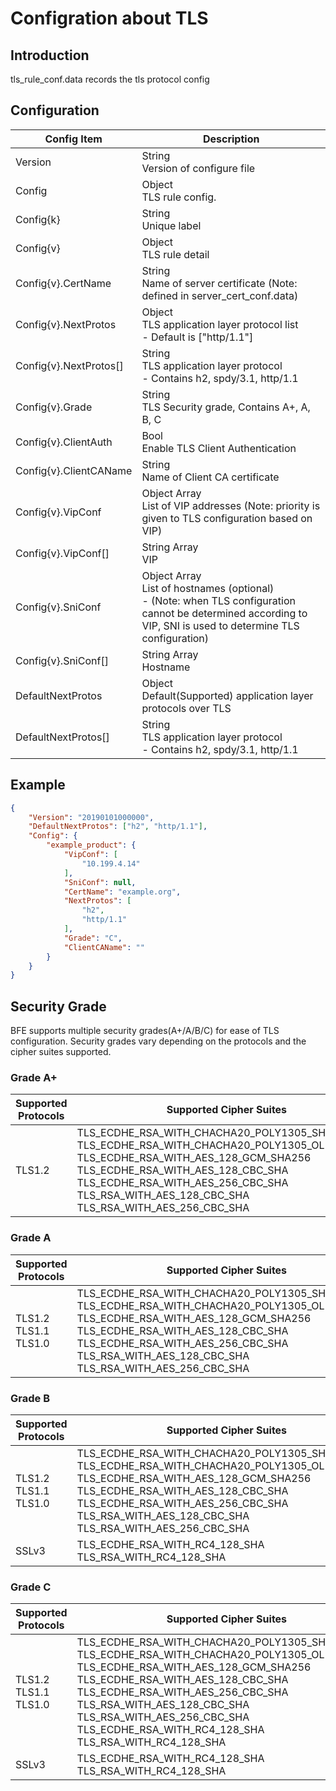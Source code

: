 # Configration about TLS

## Introduction

tls_rule_conf.data records the tls protocol config

## Configuration

| Config Item             | Description                                                                    |
| ----------------------- | ------------------------------------------------------------------------------ |
| Version                 | String<br>Version of configure file                                            |
| Config                  | Object<br>TLS rule config.                                                     |
| Config{k}               | String<br>Unique label                                                         |
| Config{v}               | Object<br>TLS rule detail                                                      |
| Config{v}.CertName      | String<br>Name of server certificate (Note: defined in server_cert_conf.data)  |
| Config{v}.NextProtos    | Object<br>TLS application layer protocol list <br>- Default is ["http/1.1"]    |
| Config{v}.NextProtos[]  | String<br>TLS application layer protocol<br>- Contains h2, spdy/3.1, http/1.1  |
| Config{v}.Grade         | String<br>TLS Security grade, Contains A+, A, B, C                             |
| Config{v}.ClientAuth    | Bool<br>Enable TLS Client Authentication                                       |
| Config{v}.ClientCAName  | String<br>Name of Client CA certificate                                        |
| Config{v}.VipConf       | Object Array<br>List of VIP addresses (Note: priority is given to TLS configuration based on VIP)  |
| Config{v}.VipConf[]     | String Array<br>VIP                                                            |
| Config{v}.SniConf       | Object Array<br>List of hostnames (optional) <br>- (Note: when TLS configuration cannot be determined according to VIP, SNI is used to determine TLS configuration)  |
| Config{v}.SniConf[]     | String Array<br>Hostname                                                       |
| DefaultNextProtos       | Object<br>Default(Supported) application layer protocols over TLS              |
| DefaultNextProtos[]     | String<br>TLS application layer protocol<br>- Contains h2, spdy/3.1, http/1.1  |

## Example

```json
{
    "Version": "20190101000000",
    "DefaultNextProtos": ["h2", "http/1.1"],
    "Config": {
        "example_product": {
            "VipConf": [
                "10.199.4.14"
            ],
            "SniConf": null,
            "CertName": "example.org",
            "NextProtos": [
                "h2",
                "http/1.1"
            ],
            "Grade": "C",
            "ClientCAName": ""
        }
    }
}
```

## Security Grade

BFE supports multiple security grades(A+/A/B/C) for ease of TLS configuration. Security grades vary depending on the protocols and the cipher suites supported.

### Grade A+

| Supported Protocols | Supported Cipher Suites |
| ------------------- | ----------------------- |
| TLS1.2              | TLS_ECDHE_RSA_WITH_CHACHA20_POLY1305_SHA256<br>TLS_ECDHE_RSA_WITH_CHACHA20_POLY1305_OLD_SHA256<br>TLS_ECDHE_RSA_WITH_AES_128_GCM_SHA256<br>TLS_ECDHE_RSA_WITH_AES_128_CBC_SHA<br>TLS_ECDHE_RSA_WITH_AES_256_CBC_SHA<br>TLS_RSA_WITH_AES_128_CBC_SHA<br>TLS_RSA_WITH_AES_256_CBC_SHA |


### Grade A

| Supported Protocols | Supported Cipher Suites |
| ------------------- | ----------------------- |
| TLS1.2<br>TLS1.1<br>TLS1.0 | TLS_ECDHE_RSA_WITH_CHACHA20_POLY1305_SHA256<br>TLS_ECDHE_RSA_WITH_CHACHA20_POLY1305_OLD_SHA256<br>TLS_ECDHE_RSA_WITH_AES_128_GCM_SHA256<br>TLS_ECDHE_RSA_WITH_AES_128_CBC_SHA<br>TLS_ECDHE_RSA_WITH_AES_256_CBC_SHA<br>TLS_RSA_WITH_AES_128_CBC_SHA<br>TLS_RSA_WITH_AES_256_CBC_SHA |

### Grade B

| Supported Protocols | Supported Cipher Suites |
| ------------------- | ----------------------- |
| TLS1.2<br>TLS1.1<br>TLS1.0 | TLS_ECDHE_RSA_WITH_CHACHA20_POLY1305_SHA256<br>TLS_ECDHE_RSA_WITH_CHACHA20_POLY1305_OLD_SHA256<br>TLS_ECDHE_RSA_WITH_AES_128_GCM_SHA256<br>TLS_ECDHE_RSA_WITH_AES_128_CBC_SHA<br>TLS_ECDHE_RSA_WITH_AES_256_CBC_SHA<br>TLS_RSA_WITH_AES_128_CBC_SHA<br>TLS_RSA_WITH_AES_256_CBC_SHA |
| SSLv3 | TLS_ECDHE_RSA_WITH_RC4_128_SHA<br>TLS_RSA_WITH_RC4_128_SHA |


### Grade C

| Supported Protocols | Supported Cipher Suites |
| ------------------- | ----------------------- |
| TLS1.2<br>TLS1.1<br>TLS1.0 | TLS_ECDHE_RSA_WITH_CHACHA20_POLY1305_SHA256<br>TLS_ECDHE_RSA_WITH_CHACHA20_POLY1305_OLD_SHA256<br>TLS_ECDHE_RSA_WITH_AES_128_GCM_SHA256<br>TLS_ECDHE_RSA_WITH_AES_128_CBC_SHA<br>TLS_ECDHE_RSA_WITH_AES_256_CBC_SHA<br>TLS_RSA_WITH_AES_128_CBC_SHA<br>TLS_RSA_WITH_AES_256_CBC_SHA<br>TLS_ECDHE_RSA_WITH_RC4_128_SHA<br>TLS_RSA_WITH_RC4_128_SHA |
| SSLv3 | TLS_ECDHE_RSA_WITH_RC4_128_SHA<br>TLS_RSA_WITH_RC4_128_SHA |


